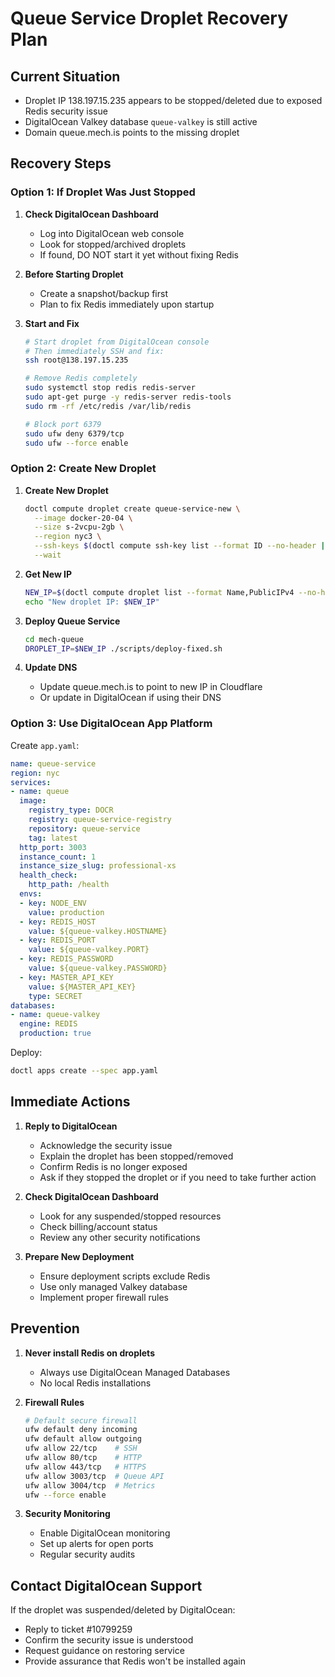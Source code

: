 # Queue Service Droplet Recovery Plan

## Current Situation
- Droplet IP 138.197.15.235 appears to be stopped/deleted due to exposed Redis security issue
- DigitalOcean Valkey database `queue-valkey` is still active
- Domain queue.mech.is points to the missing droplet

## Recovery Steps

### Option 1: If Droplet Was Just Stopped

1. **Check DigitalOcean Dashboard**
   - Log into DigitalOcean web console
   - Look for stopped/archived droplets
   - If found, DO NOT start it yet without fixing Redis

2. **Before Starting Droplet**
   - Create a snapshot/backup first
   - Plan to fix Redis immediately upon startup

3. **Start and Fix**
   ```bash
   # Start droplet from DigitalOcean console
   # Then immediately SSH and fix:
   ssh root@138.197.15.235
   
   # Remove Redis completely
   sudo systemctl stop redis redis-server
   sudo apt-get purge -y redis-server redis-tools
   sudo rm -rf /etc/redis /var/lib/redis
   
   # Block port 6379
   sudo ufw deny 6379/tcp
   sudo ufw --force enable
   ```

### Option 2: Create New Droplet

1. **Create New Droplet**
   ```bash
   doctl compute droplet create queue-service-new \
     --image docker-20-04 \
     --size s-2vcpu-2gb \
     --region nyc3 \
     --ssh-keys $(doctl compute ssh-key list --format ID --no-header | head -1) \
     --wait
   ```

2. **Get New IP**
   ```bash
   NEW_IP=$(doctl compute droplet list --format Name,PublicIPv4 --no-header | grep queue-service-new | awk '{print $2}')
   echo "New droplet IP: $NEW_IP"
   ```

3. **Deploy Queue Service**
   ```bash
   cd mech-queue
   DROPLET_IP=$NEW_IP ./scripts/deploy-fixed.sh
   ```

4. **Update DNS**
   - Update queue.mech.is to point to new IP in Cloudflare
   - Or update in DigitalOcean if using their DNS

### Option 3: Use DigitalOcean App Platform

Create `app.yaml`:
```yaml
name: queue-service
region: nyc
services:
- name: queue
  image:
    registry_type: DOCR
    registry: queue-service-registry
    repository: queue-service
    tag: latest
  http_port: 3003
  instance_count: 1
  instance_size_slug: professional-xs
  health_check:
    http_path: /health
  envs:
  - key: NODE_ENV
    value: production
  - key: REDIS_HOST
    value: ${queue-valkey.HOSTNAME}
  - key: REDIS_PORT
    value: ${queue-valkey.PORT}
  - key: REDIS_PASSWORD
    value: ${queue-valkey.PASSWORD}
  - key: MASTER_API_KEY
    value: ${MASTER_API_KEY}
    type: SECRET
databases:
- name: queue-valkey
  engine: REDIS
  production: true
```

Deploy:
```bash
doctl apps create --spec app.yaml
```

## Immediate Actions

1. **Reply to DigitalOcean**
   - Acknowledge the security issue
   - Explain the droplet has been stopped/removed
   - Confirm Redis is no longer exposed
   - Ask if they stopped the droplet or if you need to take further action

2. **Check DigitalOcean Dashboard**
   - Look for any suspended/stopped resources
   - Check billing/account status
   - Review any other security notifications

3. **Prepare New Deployment**
   - Ensure deployment scripts exclude Redis
   - Use only managed Valkey database
   - Implement proper firewall rules

## Prevention

1. **Never install Redis on droplets**
   - Always use DigitalOcean Managed Databases
   - No local Redis installations

2. **Firewall Rules**
   ```bash
   # Default secure firewall
   ufw default deny incoming
   ufw default allow outgoing
   ufw allow 22/tcp    # SSH
   ufw allow 80/tcp    # HTTP
   ufw allow 443/tcp   # HTTPS
   ufw allow 3003/tcp  # Queue API
   ufw allow 3004/tcp  # Metrics
   ufw --force enable
   ```

3. **Security Monitoring**
   - Enable DigitalOcean monitoring
   - Set up alerts for open ports
   - Regular security audits

## Contact DigitalOcean Support

If the droplet was suspended/deleted by DigitalOcean:
- Reply to ticket #10799259
- Confirm the security issue is understood
- Request guidance on restoring service
- Provide assurance that Redis won't be installed again